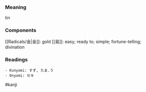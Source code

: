 ### Meaning

tin

### Components

[[Radicals/金|金]]: gold [[易]]: easy; ready to; simple; fortune-telling; divination

### Readings

```
- Kunyomi: すず, たま.う
- Onyomi: セキ
```

#kanji
